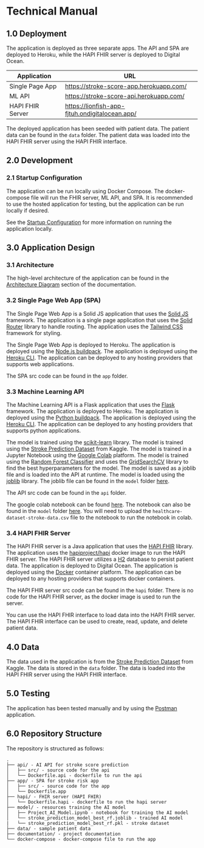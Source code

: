 # Technical Manual

## 1.0 Deployment

The application is deployed as three separate apps. The API and SPA are deployed to Heroku, while the HAPI FHIR server is deployed to Digital Ocean.

| Application      | URL                                            |
| ---------------- | ---------------------------------------------- |
| Single Page App  | https://stroke-score-app.herokuapp.com/        |
| ML API           | https://stroke-score-api.herokuapp.com/        |
| HAPI FHIR Server | https://lionfish-app-fjtuh.ondigitalocean.app/ |

The deployed application has been seeded with patient data. The patient data can be found in the `data` folder. The patient data was loaded into the HAPI FHIR server using the HAPI FHIR interface.

## 2.0 Development

### 2.1 Startup Configuration

The application can be run locally using Docker Compose. The docker-compose file will run the FHIR server, ML API, and SPA. It is recommended to use the hosted application for testing, but the application can be run locally if desired.

See the [Startup Configuration](./startup-configuration.md) for more information on running the application locally.

## 3.0 Application Design

### 3.1 Architecture

The high-level architecture of the application can be found in the [Architecture Diagram](./architecture-diagram.md) section of the documentation.

### 3.2 Single Page Web App (SPA)

The Single Page Web App is a Solid JS application that uses the [Solid JS](https://www.solidjs.com/) framework. The application is a single page application that uses the [Solid Router](https://github.com/solidjs/solid-router) library to handle routing. The application uses the [Tailwind CSS](https://tailwindcss.com/) framework for styling.

The Single Page Web App is deployed to Heroku. The application is deployed using the [Node.js buildpack](https://elements.heroku.com/buildpacks/heroku/heroku-buildpack-nodejs). The application is deployed using the [Heroku CLI](https://devcenter.heroku.com/articles/heroku-cli). The application can be deployed to any hosting providers that supports web applications.

The SPA src code can be found in the `app` folder.

### 3.3 Machine Learning API

The Machine Learning API is a Flask application that uses the [Flask](https://flask.palletsprojects.com/en/2.0.x/) framework. The application is deployed to Heroku. The application is deployed using the [Python buildpack](https://elements.heroku.com/buildpacks/heroku/heroku-buildpack-python). The application is deployed using the [Heroku CLI](https://devcenter.heroku.com/articles/heroku-cli). The application can be deployed to any hosting providers that supports python applications.

The model is trained using the [scikit-learn](https://scikit-learn.org/stable/) library. The model is trained using the [Stroke Prediction Dataset](https://www.kaggle.com/fedesoriano/stroke-prediction-dataset) from Kaggle. The model is trained in a Jupyter Notebook using the [Google Colab](https://colab.research.google.com/) platform. The model is trained using the [Random Forest Classifier](https://scikit-learn.org/stable/modules/generated/sklearn.ensemble.RandomForestClassifier.html) and uses the [GridSearchCV](https://scikit-learn.org/stable/modules/generated/sklearn.model_selection.GridSearchCV.html) library to find the best hyperparameters for the model. The model is saved as a joblib file and is loaded into the API at runtime. The model is loaded using the [joblib](https://joblib.readthedocs.io/en/latest/) library. The joblib file can be found in the `model` folder [here](../model/stroke_prediction_model_best_rf.joblib).

The API src code can be found in the `api` folder.

The google colab notebook can be found [here](https://colab.research.google.com/drive/1pNKFlEPgEzvQCM-l91bhIkVQJXNl3fVj?usp=sharing). The notebook can also be found in the `model` folder [here](../model/Project_AI_Model.ipynb). You will need to upload the `healthcare-dataset-stroke-data.csv` file to the notebook to run the notebook in colab.


### 3.4 HAPI FHIR Server

The HAPI FHIR server is a Java application that uses the [HAPI FHIR](https://hapifhir.io/) library. The application uses the [hapiproject/hapi](https://hub.docker.com/r/hapiproject/hapi) docker image to run the HAPI FHIR server. The HAPI FHIR server utilizes a [H2](https://www.h2database.com/html/main.html) database to persist patient data. The application is deployed to Digital Ocean. The application is deployed using the [Docker](https://www.docker.com/) container platform. The application can be deployed to any hosting providers that supports docker containers.

The HAPI FHIR server src code can be found in the `hapi` folder. There is no code for the HAPI FHIR server, as the docker image is used to run the server.

You can use the HAPI FHIR interface to load data into the HAPI FHIR server. The HAPI FHIR interface can be used to create, read, update, and delete patient data.

## 4.0 Data

The data used in the application is from the [Stroke Prediction Dataset](https://www.kaggle.com/fedesoriano/stroke-prediction-dataset) from Kaggle. The data is stored in the `data` folder. The data is loaded into the HAPI FHIR server using the HAPI FHIR interface.

## 5.0 Testing

The application has been tested manually and by using the [Postman](https://www.postman.com/) application.

## 6.0 Repository Structure

The repository is structured as follows:

```
.
├── api/ - AI API for stroke score prediction
│   ├── src/ - source code for the api
│   └── Dockerfile.api - dockerfile to run the api
├── app/ - SPA for stroke risk app
│   ├── src/ - source code for the app
│   └── Dockerfile.app
├── hapi/ - FHIR server (HAPI FHIR)
│   └── Dockerfile.hapi - dockerfile to run the hapi server
├── model/ - resources training the AI model
│   ├── Project_AI_Model.ipynb - notebook for training the AI model
│   └── stroke_prediction_model_best_rf.joblib - trained AI model
|   └── stroke_prediction_model_best_rf.pkl - stroke dataset
├── data/ - sample patient data
├── documentation/ - project documentation
└── docker-compose - docker-compose file to run the app
```
